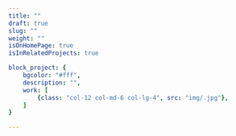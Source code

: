 ```yaml
---
title: ""
draft: true
slug: ""
weight: ""
isOnHomePage: true
isInRelatedProjects: true

block_project: {
	bgcolor: "#fff",
	description: "",
	work: [ 
		{class: "col-12 col-md-6 col-lg-4", src: "img/.jpg"},
	]
}

---
```

